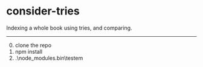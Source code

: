 # consider-tries
Indexing a whole book using tries, and comparing.

-------------
0) clone the repo
1) npm install
2) .\node_modules\.bin\testem
